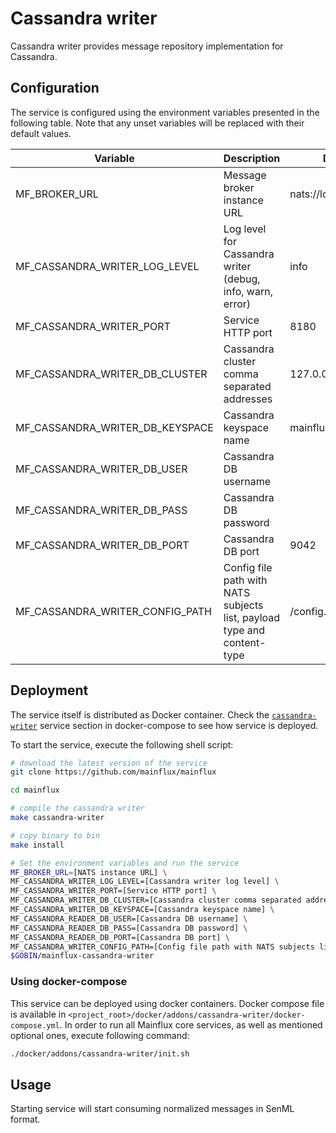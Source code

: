 # Cassandra writer

Cassandra writer provides message repository implementation for Cassandra.

## Configuration

The service is configured using the environment variables presented in the
following table. Note that any unset variables will be replaced with their
default values.

| Variable                         | Description                                                             | Default               |
| -------------------------------- | ----------------------------------------------------------------------- | --------------------- |
| MF_BROKER_URL                    | Message broker instance URL                                             | nats://localhost:4222 |
| MF_CASSANDRA_WRITER_LOG_LEVEL    | Log level for Cassandra writer (debug, info, warn, error)               | info                  |
| MF_CASSANDRA_WRITER_PORT         | Service HTTP port                                                       | 8180                  |
| MF_CASSANDRA_WRITER_DB_CLUSTER   | Cassandra cluster comma separated addresses                             | 127.0.0.1             |
| MF_CASSANDRA_WRITER_DB_KEYSPACE  | Cassandra keyspace name                                                 | mainflux              |
| MF_CASSANDRA_WRITER_DB_USER      | Cassandra DB username                                                   |                       |
| MF_CASSANDRA_WRITER_DB_PASS      | Cassandra DB password                                                   |                       |
| MF_CASSANDRA_WRITER_DB_PORT      | Cassandra DB port                                                       | 9042                  |
| MF_CASSANDRA_WRITER_CONFIG_PATH  | Config file path with NATS subjects list, payload type and content-type | /config.toml          |

## Deployment
The service itself is distributed as Docker container. Check the [`cassandra-writer`](https://github.com/mainflux/mainflux/blob/master/docker/addons/cassandra-writer/docker-compose.yml#L30-L49) service section in docker-compose to see how service is deployed.

To start the service, execute the following shell script:

```bash
# download the latest version of the service
git clone https://github.com/mainflux/mainflux

cd mainflux

# compile the cassandra writer
make cassandra-writer

# copy binary to bin
make install

# Set the environment variables and run the service
MF_BROKER_URL=[NATS instance URL] \
MF_CASSANDRA_WRITER_LOG_LEVEL=[Cassandra writer log level] \
MF_CASSANDRA_WRITER_PORT=[Service HTTP port] \
MF_CASSANDRA_WRITER_DB_CLUSTER=[Cassandra cluster comma separated addresses] \
MF_CASSANDRA_WRITER_DB_KEYSPACE=[Cassandra keyspace name] \
MF_CASSANDRA_READER_DB_USER=[Cassandra DB username] \
MF_CASSANDRA_READER_DB_PASS=[Cassandra DB password] \
MF_CASSANDRA_READER_DB_PORT=[Cassandra DB port] \
MF_CASSANDRA_WRITER_CONFIG_PATH=[Config file path with NATS subjects list, payload type and content-type] \
$GOBIN/mainflux-cassandra-writer
```

### Using docker-compose

This service can be deployed using docker containers. Docker compose file is
available in `<project_root>/docker/addons/cassandra-writer/docker-compose.yml`.
In order to run all Mainflux core services, as well as mentioned optional ones,
execute following command:

```bash
./docker/addons/cassandra-writer/init.sh
```

## Usage

Starting service will start consuming normalized messages in SenML format.

[doc]: https://docs.mainflux.io
